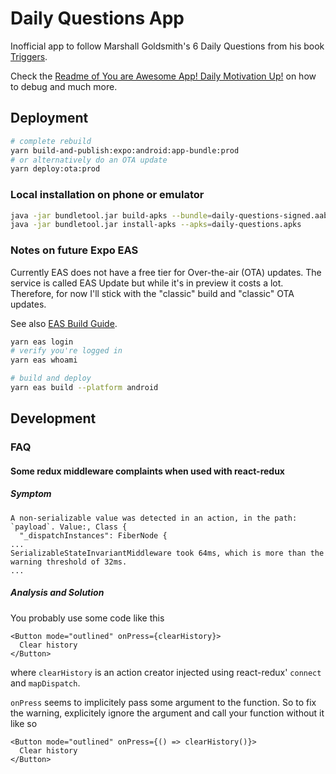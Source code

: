 # Daily Questions App

Inofficial app to follow Marshall Goldsmith's 6 Daily Questions from his book [Triggers](https://marshallgoldsmith.com/book-page-triggers/).

Check the [Readme of You are Awesome App! Daily Motivation Up!](https://github.com/proSingularity/you-are-awesome-app) on how to debug and much more.

## Deployment

```sh
# complete rebuild
yarn build-and-publish:expo:android:app-bundle:prod
# or alternatively do an OTA update
yarn deploy:ota:prod
```

### Local installation on phone or emulator

```sh
java -jar bundletool.jar build-apks --bundle=daily-questions-signed.aab --output=daily-questions.apks --mode=universal
java -jar bundletool.jar install-apks --apks=daily-questions.apks
```

### Notes on future Expo EAS

Currently EAS does not have a free tier for Over-the-air (OTA) updates. The service is called EAS Update but while it's in preview it costs a lot. Therefore, for now I'll stick with the "classic" build and "classic" OTA updates.

See also [EAS Build Guide](https://docs.expo.dev/build/setup/).

```sh
yarn eas login
# verify you're logged in
yarn eas whoami

# build and deploy
yarn eas build --platform android
```

## Development

### FAQ

#### Some redux middleware complaints when used with react-redux

##### Symptom

```log
A non-serializable value was detected in an action, in the path: `payload`. Value:, Class {
  "_dispatchInstances": FiberNode {
...
SerializableStateInvariantMiddleware took 64ms, which is more than the warning threshold of 32ms.
...
```

##### Analysis and Solution

You probably use some code like this

```tsx
<Button mode="outlined" onPress={clearHistory}>
  Clear history
</Button>
```

where `clearHistory` is an action creator injected using react-redux' `connect` and `mapDispatch`.

`onPress` seems to implicitely pass some argument to the function. So to fix the warning, explicitely ignore the argument and call your function without it like so

```tsx
<Button mode="outlined" onPress={() => clearHistory()}>
  Clear history
</Button>
```
